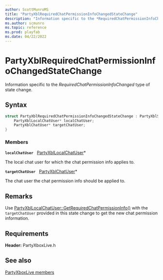 ```yaml
---
author: ScottMunroMS
title: "PartyXblRequiredChatPermissionInfoChangedStateChange"
description: "Information specific to the *RequiredChatPermissionInfoChanged* type of state change."
ms.author: scmunro
ms.topic: reference
ms.prod: playfab
ms.date: 04/22/2022
---
```


# PartyXblRequiredChatPermissionInfoChangedStateChange  

Information specific to the *RequiredChatPermissionInfoChanged* type of state change.  

## Syntax  
  
```cpp
struct PartyXblRequiredChatPermissionInfoChangedStateChange : PartyXblStateChange {  
    PartyXblLocalChatUser* localChatUser;  
    PartyXblChatUser* targetChatUser;  
}  
```
  
### Members  
  
**`localChatUser`** &nbsp; [PartyXblLocalChatUser](../classes/PartyXblLocalChatUser/partyxbllocalchatuser.md)*  
  
The local chat user for which the chat permission info applies to.
  
**`targetChatUser`** &nbsp; [PartyXblChatUser](../classes/PartyXblChatUser/partyxblchatuser.md)*  
  
The chat user the chat permission info should be applied to.
  
## Remarks  
  
Use [PartyXblLocalChatUser::GetRequiredChatPermissionInfo()](../classes/PartyXblLocalChatUser/methods/partyxbllocalchatuser_getrequiredchatpermissioninfo.md) with the ```targetChatUser``` provided in this state change to get the new chat permission information.
  
## Requirements  
  
**Header:** PartyXboxLive.h
  
## See also  
[PartyXboxLive members](../partyxboxlive_members.md)  

  
  
